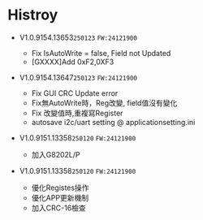 # Histroy

- V1.0.9154.13653`250123`
`FW:24121900`
  - Fix IsAutoWrite = false, Field not Updated
  - [GXXXX]Add 0xF2,0XF3

- V1.0.9154.13647`250123`
`FW:24121900`
  - Fix GUI CRC Update error
  - Fix無AutoWrite時，Reg改變, field值沒有變化
  - Fix 改變值時,重複寫Register
  - autosave i2c/uart setting @ applicationsetting.ini
- V1.0.9151.13358`250120`
`FW:24121900`
  - 加入G8202L/P
- V1.0.9151.13358`250120`
`FW:24121900`
  - 優化Registes操作
  - 優化APP更新機制
  - 加入CRC-16檢查
